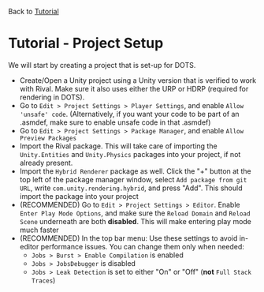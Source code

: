 Back to [Tutorial](../tutorial.md)

# Tutorial - Project Setup

We will start by creating a project that is set-up for DOTS.

- Create/Open a Unity project using a Unity version that is verified to work with Rival. Make sure it also uses either the URP or HDRP (required for rendering in DOTS). 
- Go to `Edit > Project Settings > Player Settings`, and enable `Allow 'unsafe' code`. (Alternatively, if you want your code to be part of an .asmdef, make sure to enable unsafe code in that .asmdef)
- Go to `Edit > Project Settings > Package Manager`, and enable `Allow Preview Packages`
- Import the Rival package. This will take care of importing the `Unity.Entities` and `Unity.Physics` packages into your project, if not already present.
- Import the `Hybrid Renderer` package as well. Click the "+" button at the top left of the package manager window, select `Add package from git URL`, write `com.unity.rendering.hybrid`, and press "Add". This should import the package into your project
- (RECOMMENDED) Go to `Edit > Project Settings > Editor`. Enable `Enter Play Mode Options`, and make sure the `Reload Domain` and `Reload Scene` underneath are both **disabled**. This will make entering play mode much faster
- (RECOMMENDED) In the top bar menu: Use these settings to avoid in-editor performance issues. You can change them only when needed:
    - `Jobs > Burst > Enable Compilation` is enabled
    - `Jobs > JobsDebugger` is disabled
    - `Jobs > Leak Detection` is set to either "On" or "Off" (**not** `Full Stack Traces`)